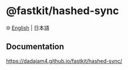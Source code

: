 # @fastkit/hashed-sync

🌐 [English](https://github.com/dadajam4/fastkit/blob/main/packages/hashed-sync/README.md) | 日本語

## Documentation
https://dadajam4.github.io/fastkit/hashed-sync/
